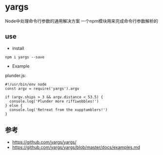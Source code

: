 # yargs

Node中处理命令行参数的通用解决方案
一个npm模块用来完成命令行参数解析的



## use

- install
```
npm i yargs --save
```
- Example

plunder.js:

```
#!/usr/bin/env node
const argv = require('yargs').argv

if (argv.ships > 3 && argv.distance < 53.5) {
  console.log('Plunder more riffiwobbles!')
} else {
  console.log('Retreat from the xupptumblers!')
}
```


## 参考
- https://github.com/yargs/yargs/
- https://github.com/yargs/yargs/blob/master/docs/examples.md
